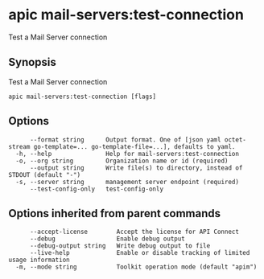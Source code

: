 # apic mail-servers:test-connection

Test a Mail Server connection

## Synopsis

Test a Mail Server connection

```
apic mail-servers:test-connection [flags]
```

## Options

```
      --format string      Output format. One of [json yaml octet-stream go-template=... go-template-file=...], defaults to yaml.
  -h, --help               Help for mail-servers:test-connection
  -o, --org string         Organization name or id (required)
      --output string      Write file(s) to directory, instead of STDOUT (default "-")
  -s, --server string      management server endpoint (required)
      --test-config-only   test-config-only
```

## Options inherited from parent commands

```
      --accept-license        Accept the license for API Connect
      --debug                 Enable debug output
      --debug-output string   Write debug output to file
      --live-help             Enable or disable tracking of limited usage information
  -m, --mode string           Toolkit operation mode (default "apim")
```
